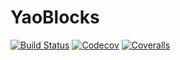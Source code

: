 # YaoBlocks

[![Build Status](https://travis-ci.com/QuantumBFS/YaoBlocks.jl.svg?branch=master)](https://travis-ci.com/QuantumBFS/YaoBlocks.jl)
[![Codecov](https://codecov.io/gh/QuantumBFS/YaoBlocks.jl/branch/master/graph/badge.svg)](https://codecov.io/gh/QuantumBFS/YaoBlocks.jl)
[![Coveralls](https://coveralls.io/repos/github/QuantumBFS/YaoBlocks.jl/badge.svg?branch=master)](https://coveralls.io/github/QuantumBFS/YaoBlocks.jl?branch=master)
